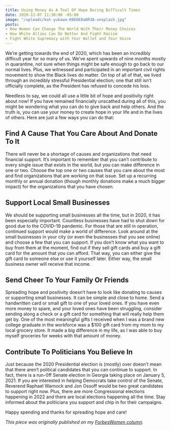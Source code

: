 ```yaml
---
title: Using Money As A Tool Of Hope During Difficult Times
date: 2020-12-07 11:30:00 -05:00
image: "/uploads/kat-yukawa-K0E6E0a0R3A-unsplash.jpg"
posts:
- How Women Can Change The World With Their Money Choices
- How White Allies Can Do Better And Fight Racism
- Fight White Supremacy with Your Wallet and Your Voice
---
```


We’re getting towards the end of 2020, which has been an incredibly difficult year for so many of us. We’ve spent upwards of nine months mostly in quarantine, not sure when things might be safe enough to go back to our normal lives. Plus, we witnessed and participated in an important civil rights movement to show the Black lives do matter. On top of all of that, we lived through an incredibly stressful Presidential election; one that still isn’t officially complete, as the President has refused to concede his loss.

Needless to say, we could all use a little bit of hope and positivity right about now! If you have remained financially unscathed during all of this, you might be wondering what you can do to give back and help others. And the truth is, you can use your money to create hope in your life and in the lives of others. Here are just a few ways you can do that:

## **Find A Cause That You Care About And Donate To It**

There will never be a shortage of causes and organizations that need financial support. It’s important to remember that you can’t contribute to every single issue that exists in the world, but you can make difference in one or two. Choose the top one or two causes that you care about the most and find organizations that are working on that issue. Set up a recurring monthly or annual donation (though monthly donations make a much bigger impact) for the organizations that you have chosen.

## **Support Local Small Businesses**

We should be supporting small businesses all the time, but in 2020, it has been especially important. Countless businesses have had to shut down for good due to the COVID-19 pandemic. For those that are still in operation, continued support would make a world of difference. Look around at the small businesses in your city (or even the businesses that you see online) and choose a few that you can support. If you don’t know what you want to buy from them at the moment, find out if they sell gift cards and buy a gift card for the amount that you can afford. That way, you can either give the gift card to someone else or use it yourself later. Either way, the small business owner will receive that income.

## **Send Cheer To Your Family Or Friends**

Spreading hope and positivity doesn’t have to look like donating to causes or supporting small businesses. It can be simple and close to home. Send a handwritten card or small gift to one of your loved ones. If you have even more money to spare, and your loved ones have been struggling, consider sending along a check or a gift card for something that will really help them get by. One of the most meaningful gifts I received when I was a brand new college graduate in the workforce was a $100 gift card from my mom to my local grocery store. It made a big difference in my life, as I was able to buy myself groceries for weeks with that amount of money.

## **Contribute To Politicians You Believe In**

Just because the 2020 Presidential election is (mostly) over doesn’t mean that there aren’t political candidates that you can continue to support. In fact, there is a run-0ff Senate election in Georgia taking place on January 5, 2021. If you are interested in helping Democrats take control of the Senate, Reverend Raphael Warnock and Jon Ossoff would be two great candidates to support right now. Plus, there are more Congressional elections happening in 2022 and there are local elections happening all the time. Stay informed about the politicians you support and chip in for their campaigns.

Happy spending and thanks for spreading hope and care!

*This piece was originally published on my [ForbesWomen column](https://www.forbes.com/sites/maggiegermano/2020/11/30/using-money-as-a-tool-of-hope-during-difficult-times/?sh=2f9a5bb11f4c).*